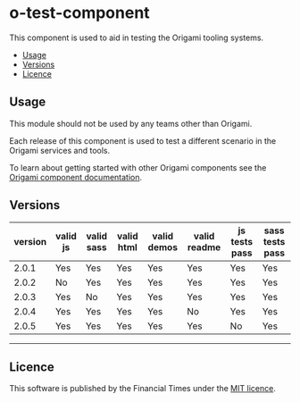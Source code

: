# o-test-component

This component is used to aid in testing the Origami tooling systems.

- [Usage](#usage)
- [Versions](#versions)
- [Licence](#licence)

## Usage

This module should not be used by any teams other than Origami.

Each release of this component is used to test a different scenario in the Origami services and tools.

To learn about getting started with other Origami components see the [Origami component documentation](https://origami.ft.com/docs/components).


## Versions

|version|valid js|valid sass|valid html|valid demos|valid readme|js tests pass|sass tests pass|
|-------|--------|----------|----------|-----------|------------|-------------|---------------|
|2.0.1| Yes | Yes | Yes | Yes | Yes | Yes | Yes |
|2.0.2| No | Yes | Yes | Yes | Yes | Yes | Yes |
|2.0.3| Yes | No | Yes | Yes | Yes | Yes | Yes |
|2.0.4| Yes | Yes | Yes | Yes | No | Yes | Yes |
|2.0.5| Yes | Yes | Yes | Yes | Yes | No | Yes |


***

## Licence

This software is published by the Financial Times under the [MIT licence](http://opensource.org/licenses/MIT).
